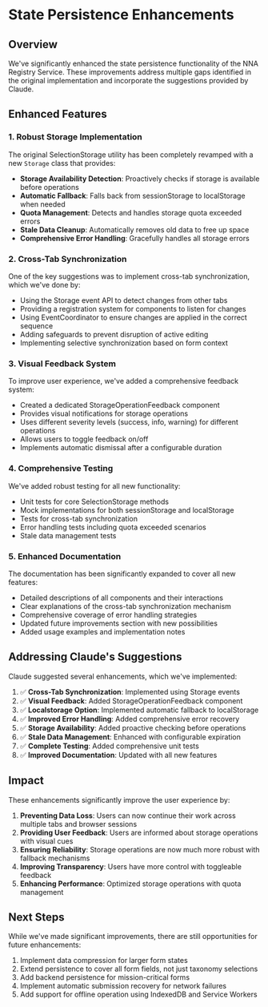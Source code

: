 # State Persistence Enhancements

## Overview

We've significantly enhanced the state persistence functionality of the NNA Registry Service. These improvements address multiple gaps identified in the original implementation and incorporate the suggestions provided by Claude.

## Enhanced Features

### 1. Robust Storage Implementation

The original SelectionStorage utility has been completely revamped with a new `Storage` class that provides:

- **Storage Availability Detection**: Proactively checks if storage is available before operations
- **Automatic Fallback**: Falls back from sessionStorage to localStorage when needed
- **Quota Management**: Detects and handles storage quota exceeded errors
- **Stale Data Cleanup**: Automatically removes old data to free up space
- **Comprehensive Error Handling**: Gracefully handles all storage errors

### 2. Cross-Tab Synchronization

One of the key suggestions was to implement cross-tab synchronization, which we've done by:

- Using the Storage event API to detect changes from other tabs
- Providing a registration system for components to listen for changes
- Using EventCoordinator to ensure changes are applied in the correct sequence
- Adding safeguards to prevent disruption of active editing
- Implementing selective synchronization based on form context

### 3. Visual Feedback System

To improve user experience, we've added a comprehensive feedback system:

- Created a dedicated StorageOperationFeedback component
- Provides visual notifications for storage operations
- Uses different severity levels (success, info, warning) for different operations
- Allows users to toggle feedback on/off
- Implements automatic dismissal after a configurable duration

### 4. Comprehensive Testing

We've added robust testing for all new functionality:

- Unit tests for core SelectionStorage methods
- Mock implementations for both sessionStorage and localStorage
- Tests for cross-tab synchronization
- Error handling tests including quota exceeded scenarios
- Stale data management tests

### 5. Enhanced Documentation

The documentation has been significantly expanded to cover all new features:

- Detailed descriptions of all components and their interactions
- Clear explanations of the cross-tab synchronization mechanism
- Comprehensive coverage of error handling strategies
- Updated future improvements section with new possibilities
- Added usage examples and implementation notes

## Addressing Claude's Suggestions

Claude suggested several enhancements, which we've implemented:

1. ✅ **Cross-Tab Synchronization**: Implemented using Storage events
2. ✅ **Visual Feedback**: Added StorageOperationFeedback component
3. ✅ **Localstorage Option**: Implemented automatic fallback to localStorage
4. ✅ **Improved Error Handling**: Added comprehensive error recovery
5. ✅ **Storage Availability**: Added proactive checking before operations
6. ✅ **Stale Data Management**: Enhanced with configurable expiration
7. ✅ **Complete Testing**: Added comprehensive unit tests
8. ✅ **Improved Documentation**: Updated with all new features

## Impact

These enhancements significantly improve the user experience by:

1. **Preventing Data Loss**: Users can now continue their work across multiple tabs and browser sessions
2. **Providing User Feedback**: Users are informed about storage operations with visual cues
3. **Ensuring Reliability**: Storage operations are now much more robust with fallback mechanisms
4. **Improving Transparency**: Users have more control with toggleable feedback
5. **Enhancing Performance**: Optimized storage operations with quota management

## Next Steps

While we've made significant improvements, there are still opportunities for future enhancements:

1. Implement data compression for larger form states
2. Extend persistence to cover all form fields, not just taxonomy selections
3. Add backend persistence for mission-critical forms
4. Implement automatic submission recovery for network failures
5. Add support for offline operation using IndexedDB and Service Workers